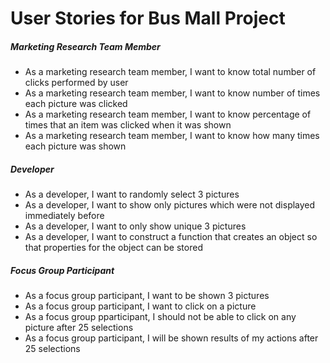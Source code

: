 # User Stories for Bus Mall Project

##### Marketing Research Team Member

- As a marketing research team member, I want to know total number of clicks performed by user
- As a marketing research team member, I want to know number of times each picture was clicked
- As a marketing research team member, I want to know percentage of times that an item was clicked when it was shown
- As a marketing research team member, I want to know how many times each picture was shown

##### Developer

- As a developer, I want to randomly select 3 pictures
- As a developer, I want to show only pictures which were not displayed immediately before
- As a developer, I want to only show unique 3 pictures
- As a developer, I want to construct a function that creates an object so that properties for the object can be stored

##### Focus Group Participant
- As a focus group participant, I want to be shown 3 pictures
- As a focus group participant, I want to click on a picture
- As a focus group pparticipant, I should not be able to click on any picture after 25 selections
- As a focus group participant, I will be shown results of my actions after 25 selections
